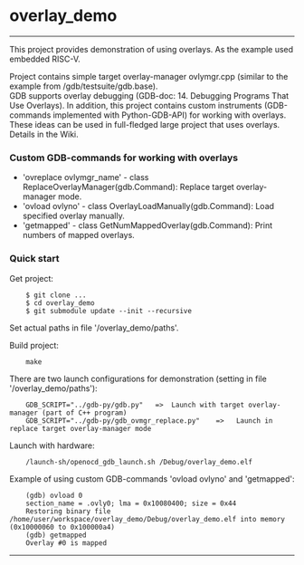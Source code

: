 
# overlay_demo

----

This project provides demonstration of using overlays.
As the example used embedded RISC-V.

Project contains simple target overlay-manager ovlymgr.cpp (similar to the example from /gdb/testsuite/gdb.base).  
GDB supports overlay debugging (GDB-doc: 14. Debugging Programs That Use Overlays).
In addition, this project contains custom instruments (GDB-commands implemented with Python-GDB-API) for working with overlays.  
These ideas can be used in full-fledged large project that uses overlays.
Details in the Wiki.


### Custom GDB-commands for working with overlays

* 'ovreplace ovlymgr_name' - class ReplaceOverlayManager(gdb.Command):    Replace target overlay-manager mode.
* 'ovload ovlyno' - class OverlayLoadManually(gdb.Command):   Load specified overlay manually.
* 'getmapped' - class GetNumMappedOverlay(gdb.Command):   Print numbers of mapped overlays.


### Quick start

Get project:

        $ git clone ...
        $ cd overlay_demo
        $ git submodule update --init --recursive

Set actual paths in file '/overlay_demo/paths'.

Build project:

        make

There are two launch configurations for demonstration (setting in file '/overlay_demo/paths'):

        GDB_SCRIPT="../gdb-py/gdb.py"   =>  Launch with target overlay-manager (part of C++ program)
        GDB_SCRIPT="../gdb-py/gdb_ovmgr_replace.py"    =>   Launch in replace target overlay-manager mode

Launch with hardware:

        /launch-sh/openocd_gdb_launch.sh /Debug/overlay_demo.elf

Example of using custom GDB-commands 'ovload ovlyno' and 'getmapped':

        (gdb) ovload 0
        section_name = .ovly0; lma = 0x10080400; size = 0x44
        Restoring binary file /home/user/workspace/overlay_demo/Debug/overlay_demo.elf into memory (0x10000060 to 0x100000a4)
        (gdb) getmapped
        Overlay #0 is mapped

----


